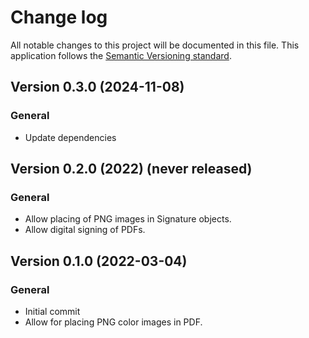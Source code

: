 # Change log
All notable changes to this project will be documented in this file.
This application follows the [Semantic Versioning standard](https://semver.org/).


## Version 0.3.0 (2024-11-08)

### General
- Update dependencies

## Version 0.2.0 (2022) (never released)

### General
- Allow placing of PNG images in Signature objects.
- Allow digital signing of PDFs.

## Version 0.1.0 (2022-03-04)

### General
- Initial commit
- Allow for placing PNG color images in PDF.

